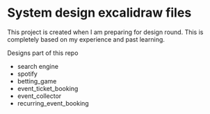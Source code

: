 # System design excalidraw files

This project is created when I am preparing for design round. This is completely based on my experience and past learning.


Designs part of this repo
- search engine
- spotify
- betting_game
- event_ticket_booking
- event_collector
- recurring_event_booking
  